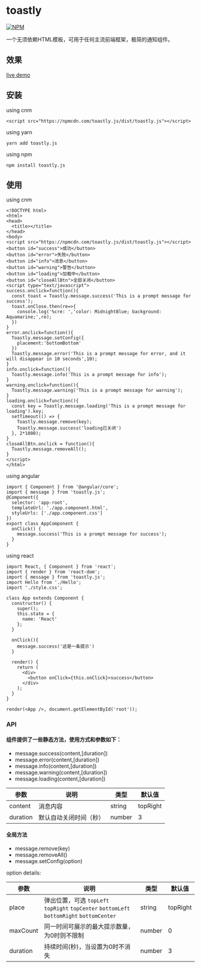 # toastly
[![NPM](https://nodei.co/npm/toastly.js.png)](https://nodei.co/npm/toastly.js/)

一个无须依赖HTML模板，可用于任何主流前端框架，极简的通知组件。
## 效果
[live demo](https://alanlang.github.io/toastly/)

## 安装
using cnm
```
<script src="https://npmcdn.com/toastly.js/dist/toastly.js"></script>
```
using yarn 
```
yarn add toastly.js
```
using npm
```
npm install toastly.js
```

## 使用
using cnm
```
<!DOCTYPE html>
<html>
<head>
  <title></title>
</head>
<body>
<script src="https://npmcdn.com/toastly.js/dist/toastly.js"></script>
<button id="success">成功</button>
<button id="error">失败</button>
<button id="info">消息</button>
<button id="warning">警告</button>
<button id="loading">加载中</button>
<button id="closeAllBtn">全部关闭</button>
<script type="text/javascript">
success.onclick=function(){
  const toast = Toastly.message.success('This is a prompt message for success');
  toast.onClose.then(re=>{
    console.log('%cre: ','color: MidnightBlue; background: Aquamarine;',re);
  })
}
error.onclick=function(){
  Toastly.message.setConfig({
    placement:'bottomBottom'
  })
  Toastly.message.error('This is a prompt message for error, and it will disappear in 10 seconds',10);
}
info.onclick=function(){
  Toastly.message.info('This is a prompt message for info');
}
warning.onclick=function(){
  Toastly.message.warning('This is a prompt message for warning');
}
loading.onclick=function(){
  const key = Toastly.message.loading('This is a prompt message for loading').key;
  setTimeout(() => {
    Toastly.message.remove(key);
    Toastly.message.success('loading已关闭')
  }, 2*1000);
}
closeAllBtn.onclick = function(){
  Toastly.message.removeAll();
}
</script>
</html>
```
using angular
```
import { Component } from '@angular/core';
import { message } from 'toastly.js';
@Component({
  selector: 'app-root',
  templateUrl: './app.component.html',
  styleUrls: ['./app.component.css']
})
export class AppComponent {
  onClick() {
    message.success('This is a prompt message for success');
  }
}
```
using react
```
import React, { Component } from 'react';
import { render } from 'react-dom';
import { message } from 'toastly.js';
import Hello from './Hello';
import './style.css';

class App extends Component {
  constructor() {
    super();
    this.state = {
      name: 'React'
    };
  }

  onClick(){
    message.success('这是一条提示')
  }

  render() {
    return (
      <div>
        <button onClick={this.onClick}>success</button>
      </div>
    );
  }
}

render(<App />, document.getElementById('root'));
```

### API
#### 组件提供了一些静态方法，使用方式和参数如下：
* message.success(content,[duration])
* message.error(content,[duration])
* message.info(content,[duration])
* message.warning(content,[duration])
* message.loading(content,[duration])

| 参数  | 说明                                                         | 类型   | 默认值   |
| ----- | ------------------------------------------------------------ | ------ | -------- |
| content | 消息内容 | string | topRight |
| duration | 默认自动关闭时间（秒）                          | number | 3 |

#### 全局方法
* message.remove(key)
* message.removeAll()
* message.setConfig(option)

option details:

| 参数  | 说明                                                         | 类型   | 默认值   |
| ----- | ------------------------------------------------------------ | ------ | -------- |
| place | 弹出位置，可选 `topLeft` `topRight` `topCenter` `bottomLeft` `bottomRight` `bottomCenter`  | string | topRight |
| maxCount | 同一时间可展示的最大提示数量，为0时则不限制                              | number | 0 |
| duration | 持续时间(秒)，当设置为0时不消失                           | number | 3 |
